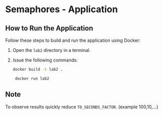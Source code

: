 ﻿# Semaphores - Application

## How to Run the Application

Follow these steps to build and run the application using Docker:

1. Open the `lab2` directory in a terminal.
2. Issue the following commands:

    ```bash
    docker build -t lab2 .
   ```
   ```bash
    docker run lab2
   ```
## Note
To observe results quickly reduce `TO_SECONDS_FACTOR`. (example 100,10,...)  
